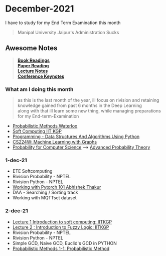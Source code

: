 # December-2021

I have to study for my End Term Examination this month

> Manipal University Jaipur's Administration Sucks

## Awesome Notes
> [**Book Readings**](https://1drv.ms/u/s!AnOefBrArb4MhBYSM91Qd7AgsuHc?e=37nG0u) \
> [**Paper Reading**](https://1drv.ms/u/s!AnOefBrArb4MhBwnBvwqRLiNndsa?e=pZwc22) \
> [**Lecture Notes**](https://1drv.ms/u/s!AnOefBrArb4MhDC9Byg8Y96AFeln?e=kVaafZ) \
> [**Conference Keynotes**](https://1drv.ms/u/s!AnOefBrArb4MhBKU3J5Y7QZYQzUU?e=Fjce65)

### What am I doing this month
> as this is the last month of the year, ill focus on rivision and retaining knowledge gained from past 6 months in the Deep Learning \
> along with that ill learn some new thing, while managing preparations for my End-term-Examination

- [Probabilistic Methods Waterloo](https://youtube.com/playlist?list=PL2BdWtDKMS6nRF72s3TOGyBqXwMVHYiLU)
- [Soft Computing IIT KGP](https://youtube.com/playlist?list=PLJ5C_6qdAvBFqAYS0P9INAogIMklG8E-9)
- [Programming - Data Structures And Algorithms Using Python](https://youtube.com/playlist?list=PL3pGy4HtqwD02GVgM96-V0sq4_DSinqvf)
- [CS224W: Machine Learning with Graphs](https://youtube.com/playlist?list=PLoROMvodv4rPLKxIpqhjhPgdQy7imNkDn)
- [Probability for Computer Science](https://onlinecourses.nptel.ac.in/noc21_cs104/course) --> [Advanced Probability Theory](https://onlinecourses.nptel.ac.in/noc22_ma30/course)


### 1-dec-21

- ETE Softcomputing
- Rivision Probability - NPTEL
- Rivision Python - NPTEL 
- [Working with Pytorch 101 Abhishek Thakur](https://youtube.com/playlist?list=PL98nY_tJQXZln8spB5uTZdKN08mYGkOf2)
- DAA -  Searching / Sorting track
- Working with MQTTset dataset

### 2-dec-21

- [Lecture 1 Introduction to soft computing: IITKGP](https://youtu.be/K9gjuXjJeEM)
- [Lecture 2 : Introduction to Fuzzy Logic: IITKGP](https://youtu.be/-U-QCX2C8T8)
- Rivision Probability - NPTEL
- Rivision Python - NPTEL 
- Simple GCD, Naive GCD, Euclid's GCD in PYTHON
- [Probabilistic Methods 1-1: Probabilistic Method](https://youtu.be/OP_LMr1Wd7k)

